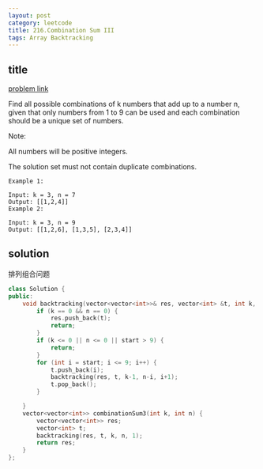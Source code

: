 ```yaml
---
layout: post
category: leetcode
title: 216.Combination Sum III
tags: Array Backtracking
---
```


## title
[problem link](https://leetcode.com/problems/combination-sum-iii/)

Find all possible combinations of k numbers that add up to a number n, given that only numbers from 1 to 9 can be used and each combination should be a unique set of numbers.

Note:

All numbers will be positive integers.

The solution set must not contain duplicate combinations.

	Example 1:
	
	Input: k = 3, n = 7
	Output: [[1,2,4]]
	Example 2:
	
	Input: k = 3, n = 9
	Output: [[1,2,6], [1,3,5], [2,3,4]]

## solution

排列组合问题

```c++
class Solution {
public:
	void backtracking(vector<vector<int>>& res, vector<int> &t, int k, int n,int start) {
		if (k == 0 && n == 0) {
			res.push_back(t);
			return;
		}
		if (k <= 0 || n <= 0 || start > 9) {
			return;
		}
		for (int i = start; i <= 9; i++) {
			t.push_back(i);
			backtracking(res, t, k-1, n-i, i+1);
			t.pop_back();
		}

	}
	vector<vector<int>> combinationSum3(int k, int n) {
		vector<vector<int>> res;
		vector<int> t;
		backtracking(res, t, k, n, 1);
		return res;
	}
};

```